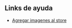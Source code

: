 
## Links de ayuda

- [Agregar imagenes al store](https://supabase.com/docs/guides/storage/image-transformations)